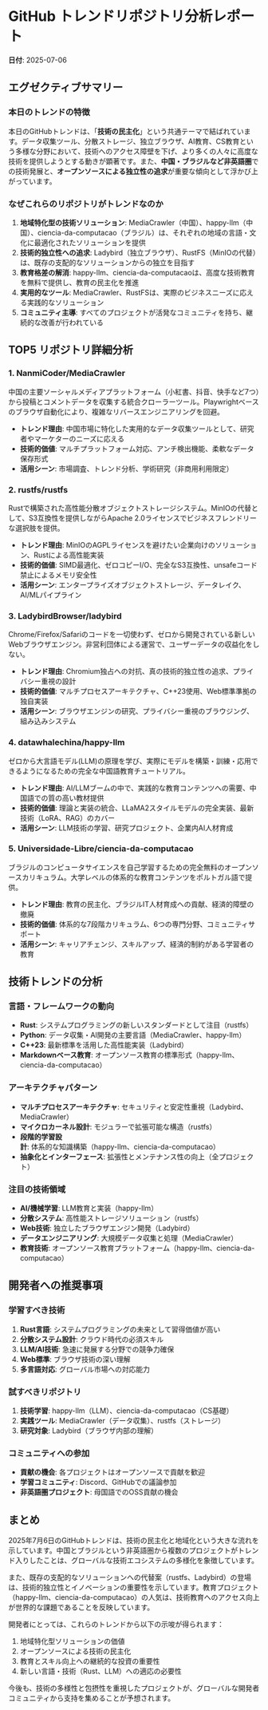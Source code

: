 # GitHub トレンドリポジトリ分析レポート

**日付**: 2025-07-06

## エグゼクティブサマリー

### 本日のトレンドの特徴
本日のGitHubトレンドは、「**技術の民主化**」という共通テーマで結ばれています。データ収集ツール、分散ストレージ、独立ブラウザ、AI教育、CS教育という多様な分野において、技術へのアクセス障壁を下げ、より多くの人々に高度な技術を提供しようとする動きが顕著です。また、**中国・ブラジルなど非英語圏**での技術発展と、**オープンソースによる独立性の追求**が重要な傾向として浮かび上がっています。

### なぜこれらのリポジトリがトレンドなのか
1. **地域特化型の技術ソリューション**: MediaCrawler（中国）、happy-llm（中国）、ciencia-da-computacao（ブラジル）は、それぞれの地域の言語・文化に最適化されたソリューションを提供
2. **技術的独立性への追求**: Ladybird（独立ブラウザ）、RustFS（MinIOの代替）は、既存の支配的なソリューションからの独立を目指す
3. **教育格差の解消**: happy-llm、ciencia-da-computacaoは、高度な技術教育を無料で提供し、教育の民主化を推進
4. **実用的なツール**: MediaCrawler、RustFSは、実際のビジネスニーズに応える実践的なソリューション
5. **コミュニティ主導**: すべてのプロジェクトが活発なコミュニティを持ち、継続的な改善が行われている

## TOP5 リポジトリ詳細分析

### 1. NanmiCoder/MediaCrawler
中国の主要ソーシャルメディアプラットフォーム（小紅書、抖音、快手など7つ）から投稿とコメントデータを収集する統合クローラーツール。Playwrightベースのブラウザ自動化により、複雑なリバースエンジニアリングを回避。
- **トレンド理由**: 中国市場に特化した実用的なデータ収集ツールとして、研究者やマーケターのニーズに応える
- **技術的価値**: マルチプラットフォーム対応、アンチ検出機能、柔軟なデータ保存形式
- **活用シーン**: 市場調査、トレンド分析、学術研究（非商用利用限定）

### 2. rustfs/rustfs
Rustで構築された高性能分散オブジェクトストレージシステム。MinIOの代替として、S3互換性を提供しながらApache 2.0ライセンスでビジネスフレンドリーな選択肢を提供。
- **トレンド理由**: MinIOのAGPLライセンスを避けたい企業向けのソリューション、Rustによる高性能実装
- **技術的価値**: SIMD最適化、ゼロコピーI/O、完全なS3互換性、unsafeコード禁止によるメモリ安全性
- **活用シーン**: エンタープライズオブジェクトストレージ、データレイク、AI/MLパイプライン

### 3. LadybirdBrowser/ladybird
Chrome/Firefox/Safariのコードを一切使わず、ゼロから開発されている新しいWebブラウザエンジン。非営利団体による運営で、ユーザーデータの収益化をしない。
- **トレンド理由**: Chromium独占への対抗、真の技術的独立性の追求、プライバシー重視の設計
- **技術的価値**: マルチプロセスアーキテクチャ、C++23使用、Web標準準拠の独自実装
- **活用シーン**: ブラウザエンジンの研究、プライバシー重視のブラウジング、組み込みシステム

### 4. datawhalechina/happy-llm
ゼロから大言語モデル(LLM)の原理を学び、実際にモデルを構築・訓練・応用できるようになるための完全な中国語教育チュートリアル。
- **トレンド理由**: AI/LLMブームの中で、実践的な教育コンテンツへの需要、中国語での質の高い教材提供
- **技術的価値**: 理論と実装の統合、LLaMA2スタイルモデルの完全実装、最新技術（LoRA、RAG）のカバー
- **活用シーン**: LLM技術の学習、研究プロジェクト、企業内AI人材育成

### 5. Universidade-Libre/ciencia-da-computacao
ブラジルのコンピュータサイエンスを自己学習するための完全無料のオープンソースカリキュラム。大学レベルの体系的な教育コンテンツをポルトガル語で提供。
- **トレンド理由**: 教育の民主化、ブラジルIT人材育成への貢献、経済的障壁の撤廃
- **技術的価値**: 体系的な7段階カリキュラム、6つの専門分野、コミュニティサポート
- **活用シーン**: キャリアチェンジ、スキルアップ、経済的制約がある学習者の教育

## 技術トレンドの分析

### 言語・フレームワークの動向
- **Rust**: システムプログラミングの新しいスタンダードとして注目（rustfs）
- **Python**: データ収集・AI開発の主要言語（MediaCrawler、happy-llm）
- **C++23**: 最新標準を活用した高性能実装（Ladybird）
- **Markdownベース教育**: オープンソース教育の標準形式（happy-llm、ciencia-da-computacao）

### アーキテクチャパターン
- **マルチプロセスアーキテクチャ**: セキュリティと安定性重視（Ladybird、MediaCrawler）
- **マイクロカーネル設計**: モジュラーで拡張可能な構造（rustfs）
- **段階的学習設計**: 体系的な知識構築（happy-llm、ciencia-da-computacao）
- **抽象化とインターフェース**: 拡張性とメンテナンス性の向上（全プロジェクト）

### 注目の技術領域
- **AI/機械学習**: LLM教育と実装（happy-llm）
- **分散システム**: 高性能ストレージソリューション（rustfs）
- **Web技術**: 独立したブラウザエンジン開発（Ladybird）
- **データエンジニアリング**: 大規模データ収集と処理（MediaCrawler）
- **教育技術**: オープンソース教育プラットフォーム（happy-llm、ciencia-da-computacao）

## 開発者への推奨事項

### 学習すべき技術
1. **Rust言語**: システムプログラミングの未来として習得価値が高い
2. **分散システム設計**: クラウド時代の必須スキル
3. **LLM/AI技術**: 急速に発展する分野での競争力確保
4. **Web標準**: ブラウザ技術の深い理解
5. **多言語対応**: グローバル市場への対応能力

### 試すべきリポジトリ
1. **技術学習**: happy-llm（LLM）、ciencia-da-computacao（CS基礎）
2. **実践ツール**: MediaCrawler（データ収集）、rustfs（ストレージ）
3. **研究対象**: Ladybird（ブラウザ内部の理解）

### コミュニティへの参加
- **貢献の機会**: 各プロジェクトはオープンソースで貢献を歓迎
- **学習コミュニティ**: Discord、GitHubでの議論参加
- **非英語圏プロジェクト**: 母国語でのOSS貢献の機会

## まとめ
2025年7月6日のGitHubトレンドは、技術の民主化と地域化という大きな流れを示しています。中国とブラジルという非英語圏から複数のプロジェクトがトレンド入りしたことは、グローバルな技術エコシステムの多様化を象徴しています。

また、既存の支配的なソリューションへの代替案（rustfs、Ladybird）の登場は、技術的独立性とイノベーションの重要性を示しています。教育プロジェクト（happy-llm、ciencia-da-computacao）の人気は、技術教育へのアクセス向上が世界的な課題であることを反映しています。

開発者にとっては、これらのトレンドから以下の示唆が得られます：
1. 地域特化型ソリューションの価値
2. オープンソースによる技術の民主化
3. 教育とスキル向上への継続的な投資の重要性
4. 新しい言語・技術（Rust、LLM）への適応の必要性

今後も、技術の多様性と包摂性を重視したプロジェクトが、グローバルな開発者コミュニティから支持を集めることが予想されます。
